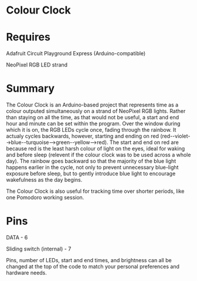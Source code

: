 # Colour Clock

# Requires

Adafruit Circuit Playground Express (Arduino-compatible)

NeoPixel RGB LED strand

# Summary

The Colour Clock is an Arduino-based project that represents time
as a colour outputed simultaneously on a strand of NeoPixel RGB lights. Rather than staying on all the time,
as that would not be useful, a start and end hour and minute can be set within the program.
Over the window during which it is on, the RGB LEDs cycle once, fading through the rainbow.
It actualy cycles backwards, however, starting and ending on red
(red--violet-->blue--turquoise-->green--yellow-->red).
The start and end on red are because red is the least harsh colour of light on the eyes,
ideal for waking and before sleep (relevent if the colour clock was to be used across a whole day).
The rainbow goes backward so that the majority of the blue light happens earlier in the cycle,
not only to prevent unnecessary blue-light exposure before sleep,
but to gently introduce blue light to encourage wakefulness as the day begins.

The Colour Clock is also useful for tracking time over shorter periods, like one Pomodoro working session. 

# Pins

DATA - 6

Sliding switch (internal) - 7

Pins, number of LEDs, start and end times, and brightness can all be changed at the top of the code to match your personal preferences and hardware needs.

